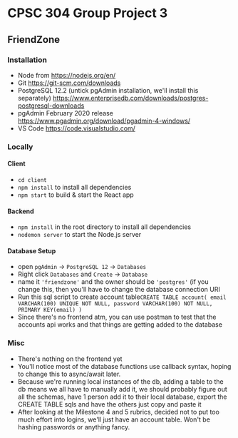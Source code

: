 # CPSC 304 Group Project 3
## FriendZone

### Installation
- Node from https://nodejs.org/en/
- Git https://git-scm.com/downloads
- PostgreSQL 12.2 (untick pgAdmin installation, we'll install this separately) https://www.enterprisedb.com/downloads/postgres-postgresql-downloads
- pgAdmin February 2020 release https://www.pgadmin.org/download/pgadmin-4-windows/
- VS Code https://code.visualstudio.com/

### Locally
#### Client
- `cd client`
- `npm install` to install all dependencies 
- `npm start` to build & start the React app

#### Backend
- `npm install` in the root directory to install all dependencies
- `nodemon server` to start the Node.js server

#### Database Setup

- open `pgAdmin` -> `PostgreSQL 12` -> `Databases`
- Right click `Databases` and `Create` -> `Database`
- name it `'friendzone'` and the owner should be `'postgres'` (if you change this, then you'll have to change the database connection URI
- Run this sql script to create account table`CREATE TABLE account(
	email VARCHAR(100) UNIQUE NOT NULL,
	password VARCHAR(100) NOT NULL,
	PRIMARY KEY(email)
)`
- Since there's no frontend atm, you can use postman to test that the accounts api works and that things are getting added to the database

### Misc
- There's nothing on the frontend yet
- You'll notice most of the database functions use callback syntax, hoping to change this to async/await later.
- Because we're running local instances of the db, adding a table to the db means we all have to manually add it, we should probably figure out all the schemas, have 1 person add it to their local database, export the CREATE TABLE sqls and have the others just copy and paste it
- After looking at the Milestone 4 and 5 rubrics, decided not to put too much effort into logins, we'll just have an account table. Won't be hashing passwords or anything fancy.
